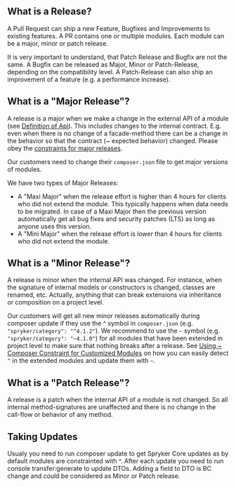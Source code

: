 ## What is a Release?

A Pull Request can ship a new Feature, Bugfixes and Improvements to existing features. A PR contains one or multiple modules. Each module can be a major, minor or patch release.

It is very important to understand, that Patch Release and Bugfix are not the same. A Bugfix can be released as Major, Minor or Patch-Release, depending on the compatibility level. A Patch-Release can also ship an improvement of a feature (e.g. a performance increase).

## What is a "Major Release"?

A release is a major when we make a change in the external API of a module (see [Definition of Api](https://documentation.spryker.com/v4/docs/definition-api)). This includes changes to the internal contract. E.g. even when there is no change of a facade-method there can be a change in the behavior so that the contract (~ expected behavior) changed. Please obey the [constraints for major releases](https://github.com/spryker/spryker/wiki/Constraints).

Our customers need to change their `composer.json` file to get major versions of modules.

We have two types of Major Releases:

* A "Maxi Major" when the release effort is higher than 4 hours for clients who did not extend the module. This typically happens when data needs to be migrated. In case of a Maxi Major then the previous version automatically get all bug fixes and security patches (LTS) as long as anyone uses this version.
* A "Mini Major" when the release effort is lower than 4 hours for clients who did not extend the module.

## What is a "Minor Release"?

A release is minor when the internal API was changed. For instance, when the signature of internal models or constructors is changed, classes are renamed, etc. Actually, anything that can break extensions via inheritance or composition on a project level.

Our customers will get all new minor releases automatically during composer update if they use the ^ symbol in `composer.json` (e.g. `"spryker/category": "^4.1.2"`). We recommend to use the `~` symbol (e.g. `"spryker/category": "~4.1.0"`) for all modules that have been extended in project level to make sure that nothing breaks after a release. See [Using ~ Composer Constraint for Customized Modules](https://documentation.spryker.com/v4/docs/using-composer-constraint) on how you can easily detect `^` in the extended modules and update them with `~`.

## What is a "Patch Release"?

A release is a patch when the internal API of a module is not changed. So all internal method-signatures are unaffected and there is no change in the call-flow or behavior of any method.

## Taking Updates

Usualy you need to run composer update to get Spryker Core updates as by default modules are constrainted with ^. After each update you need to run console transfer:generate to update DTOs. Adding a field to DTO is BC change and could be considered as Minor or Patch release.